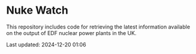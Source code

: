 # Nuke Watch

This repository includes code for retrieving the latest information available on the output of EDF nuclear power plants in the UK.

Last updated: 2024-12-20 01:06